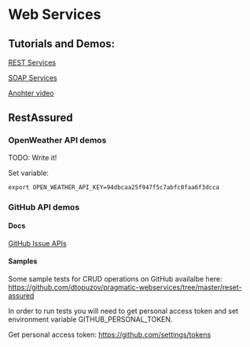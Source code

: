 # Web Services

## Tutorials and Demos:

[REST Services](https://www.youtube.com/watch?v=8O1tdxFVScM)

[SOAP Services](https://www.youtube.com/watch?v=oQdzXv6eH6E)

[Anohter video](https://www.youtube.com/watch?v=8UItItkD_RQ)

## RestAssured

### OpenWeather API demos

TODO: Write it!

Set variable:
```
export OPEN_WEATHER_API_KEY=94dbcaa25f947f5c7abfc0faa6f3dcca
```

### GitHub API demos

#### Docs

[GitHub Issue APIs](https://developer.github.com/v3/issues/)

#### Samples

Some sample tests for CRUD operations on GitHub availalbe here:
https://github.com/dtopuzov/pragmatic-webservices/tree/master/reset-assured

In order to run tests you will need to get personal access token and set environment variable GITHUB_PERSONAL_TOKEN.

Get personal access token:
https://github.com/settings/tokens
